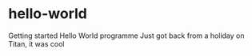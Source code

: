 # hello-world
Getting started Hello World programme
Just got back from a holiday on Titan, it was cool
